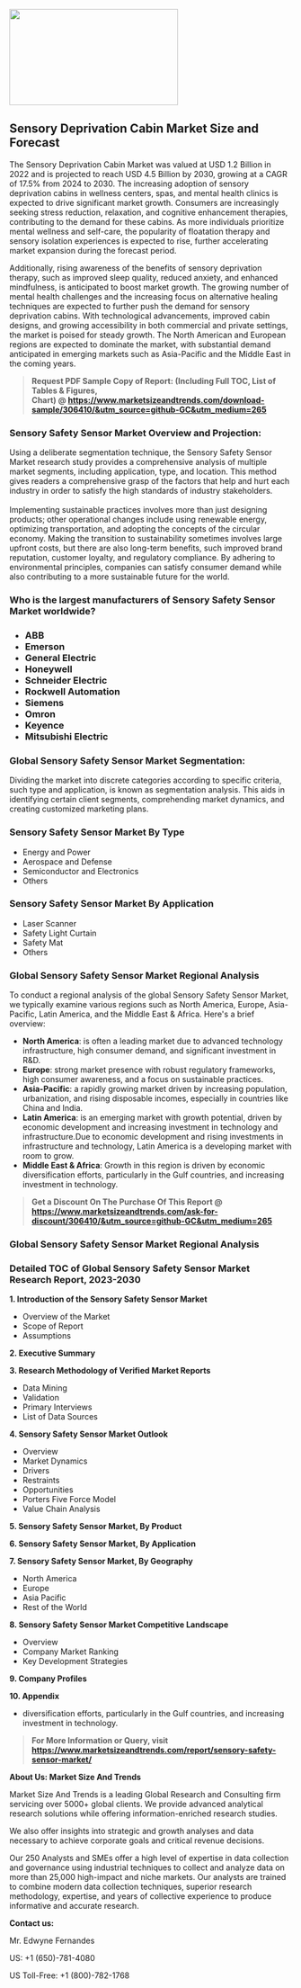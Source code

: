 <p><img class="alignnone size-medium wp-image-20088" src="https://ffe5etoiles.com/wp-content/uploads/2024/12/MST1-300x171.png" alt="" width="300" height="171" /></p><h2>Sensory Deprivation Cabin Market Size and Forecast</h2><p>The Sensory Deprivation Cabin Market was valued at USD 1.2 Billion in 2022 and is projected to reach USD 4.5 Billion by 2030, growing at a CAGR of 17.5% from 2024 to 2030. The increasing adoption of sensory deprivation cabins in wellness centers, spas, and mental health clinics is expected to drive significant market growth. Consumers are increasingly seeking stress reduction, relaxation, and cognitive enhancement therapies, contributing to the demand for these cabins. As more individuals prioritize mental wellness and self-care, the popularity of floatation therapy and sensory isolation experiences is expected to rise, further accelerating market expansion during the forecast period.</p><p>Additionally, rising awareness of the benefits of sensory deprivation therapy, such as improved sleep quality, reduced anxiety, and enhanced mindfulness, is anticipated to boost market growth. The growing number of mental health challenges and the increasing focus on alternative healing techniques are expected to further push the demand for sensory deprivation cabins. With technological advancements, improved cabin designs, and growing accessibility in both commercial and private settings, the market is poised for steady growth. The North American and European regions are expected to dominate the market, with substantial demand anticipated in emerging markets such as Asia-Pacific and the Middle East in the coming years.</p></p><blockquote id="" class=""><strong>Request PDF Sample Copy of Report: (Including Full TOC, List of Tables &amp; Figures, Chart)&nbsp;@&nbsp;<strong><a href="https://www.marketsizeandtrends.com/download-sample/306410/&utm_source=github-GC&utm_medium=265" target="_blank">https://www.marketsizeandtrends.com/download-sample/306410/&utm_source=github-GC&utm_medium=265</a></strong></strong></blockquote><h3 id="" class="">Sensory Safety Sensor Market&nbsp;Overview and Projection:</h3><p id="" class="">Using a deliberate segmentation technique, the Sensory Safety Sensor Market research study provides a comprehensive analysis of multiple market segments, including application, type, and location. This method gives readers a comprehensive grasp of the factors that help and hurt each industry in order to satisfy the high standards of industry stakeholders. <br /> <br />Implementing sustainable practices involves more than just designing products; other operational changes include using renewable energy, optimizing transportation, and adopting the concepts of the circular economy. Making the transition to sustainability sometimes involves large upfront costs, but there are also long-term benefits, such improved brand reputation, customer loyalty, and regulatory compliance. By adhering to environmental principles, companies can satisfy consumer demand while also contributing to a more sustainable future for the world.</p><h3 id="" class="">Who is the largest manufacturers of&nbsp;Sensory Safety Sensor Market worldwide?</h3><h3 class=""><p><ul><li>ABB </li><li> Emerson </li><li> General Electric </li><li> Honeywell </li><li> Schneider Electric </li><li> Rockwell Automation </li><li> Siemens </li><li> Omron </li><li> Keyence </li><li> Mitsubishi Electric</li></ul></p></h3><h3 id="" class="">Global&nbsp;Sensory Safety Sensor Market Segmentation:</h3><p id="" class="">Dividing the market into discrete categories according to specific criteria, such type and application, is known as segmentation analysis. This aids in identifying certain client segments, comprehending market dynamics, and creating customized marketing plans.</p><h3 id="" class="">Sensory Safety Sensor Market&nbsp;By Type</h3><p><p><ul><li>Energy and Power</li><li> Aerospace and Defense</li><li> Semiconductor and Electronics</li><li> Others</p></li></ul></p></p><h3 id="" class="">Sensory Safety Sensor Market&nbsp;By Application</h3><p class=""><p><ul><li>Laser Scanner</li><li> Safety Light Curtain</li><li> Safety Mat</li><li> Others</li></ul></p></p><h3 id="" class="">Global Sensory Safety Sensor Market Regional Analysis</h3><p id="" class="">To conduct a regional analysis of the global Sensory Safety Sensor Market, we typically examine various regions such as North America, Europe, Asia-Pacific, Latin America, and the Middle East &amp; Africa. Here's a brief overview:</p><ul><li><strong>North America</strong>: is often a leading market due to advanced technology infrastructure, high consumer demand, and significant investment in R&amp;D.</li><li><strong>Europe</strong>: strong market presence with robust regulatory frameworks, high consumer awareness, and a focus on sustainable practices.</li><li><strong>Asia-Pacific</strong>: a rapidly growing market driven by increasing population, urbanization, and rising disposable incomes, especially in countries like China and India.</li><li><strong>Latin America</strong>: is an emerging market with growth potential, driven by economic development and increasing investment in technology and infrastructure.Due to economic development and rising investments in infrastructure and technology, Latin America is a developing market with room to grow.</li><li><strong>Middle East &amp; Africa</strong>: Growth in this region is driven by economic diversification efforts, particularly in the Gulf countries, and increasing investment in technology.</li></ul><blockquote id="" class=""><strong>Get a Discount On The Purchase Of This Report @ <strong><a href="https://www.marketsizeandtrends.com/ask-for-discount/306410/&utm_source=github-GC&utm_medium=265" target="_blank">https://www.marketsizeandtrends.com/ask-for-discount/306410/&utm_source=github-GC&utm_medium=265</a></strong></strong></blockquote><h3 id="" class="">Global Sensory Safety Sensor Market Regional Analysis</h3><h3 id="" class="">Detailed TOC of Global Sensory Safety Sensor Market Research Report, 2023-2030</h3><p id="" class=""><strong>1. Introduction of the Sensory Safety Sensor Market</strong></p><ul><li>Overview of the Market</li><li>Scope of Report</li><li>Assumptions</li></ul><p id="" class=""><strong>2. Executive Summary</strong></p><p id="" class=""><strong>3. Research Methodology of Verified Market Reports</strong></p><ul><li>Data Mining</li><li>Validation</li><li>Primary Interviews</li><li>List of Data Sources</li></ul><p id="" class=""><strong>4. Sensory Safety Sensor Market Outlook</strong></p><ul><li>Overview</li><li>Market Dynamics</li><li>Drivers</li><li>Restraints</li><li>Opportunities</li><li>Porters Five Force Model</li><li>Value Chain Analysis</li></ul><p id="" class=""><strong>5. Sensory Safety Sensor Market, By Product</strong></p><p id="" class=""><strong>6. Sensory Safety Sensor Market, By Application</strong></p><p id="" class=""><strong>7. Sensory Safety Sensor Market, By Geography</strong></p><ul><li>North America</li><li>Europe</li><li>Asia Pacific</li><li>Rest of the World</li></ul><p id="" class=""><strong>8. Sensory Safety Sensor Market Competitive Landscape</strong></p><ul><li>Overview</li><li>Company Market Ranking</li><li>Key Development Strategies</li></ul><p id="" class=""><strong>9. Company Profiles</strong></p><p id="" class=""><strong>10. Appendix</strong></p><ul><li>diversification efforts, particularly in the Gulf countries, and increasing investment in technology.</li></ul><blockquote id="" class=""><strong>For More Information or Query, visit <strong><strong><a href="https://www.marketsizeandtrends.com/report/sensory-safety-sensor-market/" target="_blank">https://www.marketsizeandtrends.com/report/sensory-safety-sensor-market/</a></strong></strong></strong></blockquote><p id="" class=""><strong>About Us: Market Size And Trends</strong></p><p id="" class="">Market Size And Trends is a leading Global Research and Consulting firm servicing over 5000+ global clients. We provide advanced analytical research solutions while offering information-enriched research studies.</p><p id="" class="">We also offer insights into strategic and growth analyses and data necessary to achieve corporate goals and critical revenue decisions.</p><p id="" class="">Our 250 Analysts and SMEs offer a high level of expertise in data collection and governance using industrial techniques to collect and analyze data on more than 25,000 high-impact and niche markets. Our analysts are trained to combine modern data collection techniques, superior research methodology, expertise, and years of collective experience to produce informative and accurate research.</p><p id="" class=""><strong>Contact us:</strong></p><p id="" class="">Mr. Edwyne Fernandes</p><p id="" class="">US: +1 (650)-781-4080</p><p id="" class="">US Toll-Free: +1 (800)-782-1768</p>
